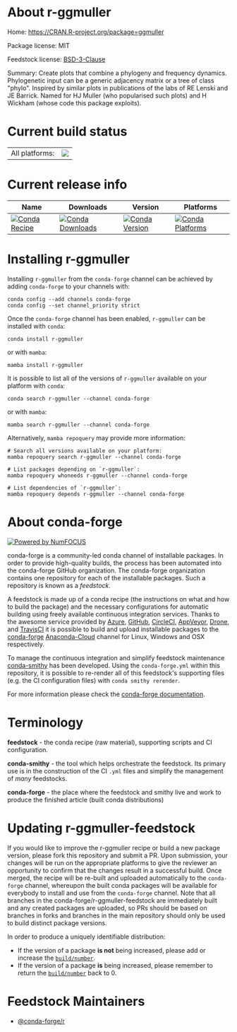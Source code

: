 About r-ggmuller
================

Home: https://CRAN.R-project.org/package=ggmuller

Package license: MIT

Feedstock license: [BSD-3-Clause](https://github.com/conda-forge/r-ggmuller-feedstock/blob/main/LICENSE.txt)

Summary: Create plots that combine a phylogeny and frequency dynamics. Phylogenetic input can be a generic adjacency matrix or a tree of class "phylo". Inspired by similar plots in publications of the labs of RE Lenski and JE Barrick. Named for HJ Muller (who popularised such plots) and H Wickham (whose code this package exploits).

Current build status
====================


<table><tr><td>All platforms:</td>
    <td>
      <a href="https://dev.azure.com/conda-forge/feedstock-builds/_build/latest?definitionId=3397&branchName=main">
        <img src="https://dev.azure.com/conda-forge/feedstock-builds/_apis/build/status/r-ggmuller-feedstock?branchName=main">
      </a>
    </td>
  </tr>
</table>

Current release info
====================

| Name | Downloads | Version | Platforms |
| --- | --- | --- | --- |
| [![Conda Recipe](https://img.shields.io/badge/recipe-r--ggmuller-green.svg)](https://anaconda.org/conda-forge/r-ggmuller) | [![Conda Downloads](https://img.shields.io/conda/dn/conda-forge/r-ggmuller.svg)](https://anaconda.org/conda-forge/r-ggmuller) | [![Conda Version](https://img.shields.io/conda/vn/conda-forge/r-ggmuller.svg)](https://anaconda.org/conda-forge/r-ggmuller) | [![Conda Platforms](https://img.shields.io/conda/pn/conda-forge/r-ggmuller.svg)](https://anaconda.org/conda-forge/r-ggmuller) |

Installing r-ggmuller
=====================

Installing `r-ggmuller` from the `conda-forge` channel can be achieved by adding `conda-forge` to your channels with:

```
conda config --add channels conda-forge
conda config --set channel_priority strict
```

Once the `conda-forge` channel has been enabled, `r-ggmuller` can be installed with `conda`:

```
conda install r-ggmuller
```

or with `mamba`:

```
mamba install r-ggmuller
```

It is possible to list all of the versions of `r-ggmuller` available on your platform with `conda`:

```
conda search r-ggmuller --channel conda-forge
```

or with `mamba`:

```
mamba search r-ggmuller --channel conda-forge
```

Alternatively, `mamba repoquery` may provide more information:

```
# Search all versions available on your platform:
mamba repoquery search r-ggmuller --channel conda-forge

# List packages depending on `r-ggmuller`:
mamba repoquery whoneeds r-ggmuller --channel conda-forge

# List dependencies of `r-ggmuller`:
mamba repoquery depends r-ggmuller --channel conda-forge
```


About conda-forge
=================

[![Powered by
NumFOCUS](https://img.shields.io/badge/powered%20by-NumFOCUS-orange.svg?style=flat&colorA=E1523D&colorB=007D8A)](https://numfocus.org)

conda-forge is a community-led conda channel of installable packages.
In order to provide high-quality builds, the process has been automated into the
conda-forge GitHub organization. The conda-forge organization contains one repository
for each of the installable packages. Such a repository is known as a *feedstock*.

A feedstock is made up of a conda recipe (the instructions on what and how to build
the package) and the necessary configurations for automatic building using freely
available continuous integration services. Thanks to the awesome service provided by
[Azure](https://azure.microsoft.com/en-us/services/devops/), [GitHub](https://github.com/),
[CircleCI](https://circleci.com/), [AppVeyor](https://www.appveyor.com/),
[Drone](https://cloud.drone.io/welcome), and [TravisCI](https://travis-ci.com/)
it is possible to build and upload installable packages to the
[conda-forge](https://anaconda.org/conda-forge) [Anaconda-Cloud](https://anaconda.org/)
channel for Linux, Windows and OSX respectively.

To manage the continuous integration and simplify feedstock maintenance
[conda-smithy](https://github.com/conda-forge/conda-smithy) has been developed.
Using the ``conda-forge.yml`` within this repository, it is possible to re-render all of
this feedstock's supporting files (e.g. the CI configuration files) with ``conda smithy rerender``.

For more information please check the [conda-forge documentation](https://conda-forge.org/docs/).

Terminology
===========

**feedstock** - the conda recipe (raw material), supporting scripts and CI configuration.

**conda-smithy** - the tool which helps orchestrate the feedstock.
                   Its primary use is in the construction of the CI ``.yml`` files
                   and simplify the management of *many* feedstocks.

**conda-forge** - the place where the feedstock and smithy live and work to
                  produce the finished article (built conda distributions)


Updating r-ggmuller-feedstock
=============================

If you would like to improve the r-ggmuller recipe or build a new
package version, please fork this repository and submit a PR. Upon submission,
your changes will be run on the appropriate platforms to give the reviewer an
opportunity to confirm that the changes result in a successful build. Once
merged, the recipe will be re-built and uploaded automatically to the
`conda-forge` channel, whereupon the built conda packages will be available for
everybody to install and use from the `conda-forge` channel.
Note that all branches in the conda-forge/r-ggmuller-feedstock are
immediately built and any created packages are uploaded, so PRs should be based
on branches in forks and branches in the main repository should only be used to
build distinct package versions.

In order to produce a uniquely identifiable distribution:
 * If the version of a package **is not** being increased, please add or increase
   the [``build/number``](https://docs.conda.io/projects/conda-build/en/latest/resources/define-metadata.html#build-number-and-string).
 * If the version of a package **is** being increased, please remember to return
   the [``build/number``](https://docs.conda.io/projects/conda-build/en/latest/resources/define-metadata.html#build-number-and-string)
   back to 0.

Feedstock Maintainers
=====================

* [@conda-forge/r](https://github.com/conda-forge/r/)

